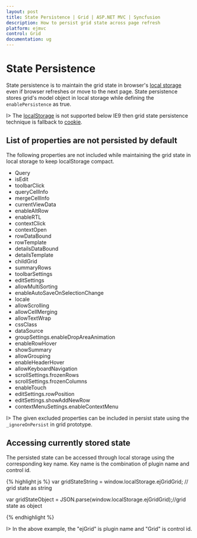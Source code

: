 ```yaml
---
layout: post
title: State Persistence | Grid | ASP.NET MVC | Syncfusion
description: How to persist grid state across page refresh
platform: ejmvc
control: Grid
documentation: ug
---
```


# State Persistence 

State persistence is to maintain the grid state in browser's [local storage](http://www.w3schools.com/html/html5_webstorage.asp#) even if browser refreshes or move to the next page. State persistence stores grid's model object in local storage while defining the `enablePersistence` as true. 

I>  The [localStorage](http://www.w3schools.com/html/html5_webstorage.asp#) is not supported below IE9 then grid state persistence technique is fallback to [cookie](http://www.w3schools.com/js/js_cookies.asp#).

## List of properties are not persisted by default

The following properties are not included while maintaining the grid state in local storage to keep localStorage compact.

* Query
* isEdit
* toolbarClick
* queryCellInfo
* mergeCellInfo
* currentViewData
* enableAltRow
* enableRTL 
* contextClick 
* contextOpen
* rowDataBound
* rowTemplate
* detailsDataBound
* detailsTemplate
* childGrid 
* summaryRows 
* toolbarSettings
* editSettings
* allowMultiSorting 
* enableAutoSaveOnSelectionChange 
* locale 
* allowScrolling 
* allowCellMerging
* allowTextWrap 
* cssClass 
* dataSource 
* groupSettings.enableDropAreaAnimation 
* enableRowHover 
* showSummary 
* allowGrouping
* enableHeaderHover 
* allowKeyboardNavigation 
* scrollSettings.frozenRows 
* scrollSettings.frozenColumns 
* enableTouch 
* editSettings.rowPosition 
* editSettings.showAddNewRow 
* contextMenuSettings.enableContextMenu

I> The given excluded properties can be included in persist state using the `_ignoreOnPersist` in grid prototype. 



## Accessing currently stored state

The persisted state can be accessed through local storage using the corresponding key name. Key name is the combination of plugin name and control id.

{% highlight js %}
var gridStateString = window.localStorage.ejGridGrid; // grid state as string

var gridStateObject = JSON.parse(window.localStorage.ejGridGrid);//grid state as object

{% endhighlight %}


I> In the above example, the "ejGrid" is plugin name and "Grid" is control id.        

